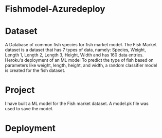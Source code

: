 # Fishmodel-Azuredeploy

# Dataset
A Database of common fish species for fish market model. The Fish Market dataset is a dataset that has 7 types of data, namely:
Species, Weight, Length 1, Length 2, Length 3, Height, Width and has 160 data entries. Heroku's deployment of an ML model To predict the type of fish based on 
parameters like weight, length, height, and width, a random classifier model is created for the fish dataset.

# Project
I have built a ML model for the Fish market dataset. 
A model.pk file was used to save the model.

# Deployment
